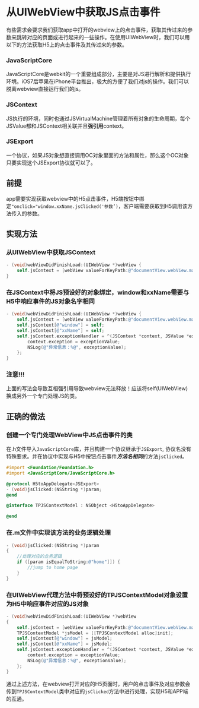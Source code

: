 # 从UIWebView中获取JS点击事件
有些需求会要求我们获取app中打开的webview上的点击事件，获取其传过来的参数来跳转对应的页面或进行起来的一些操作。在使用UIWebView时，我们可以用以下的方法获取H5上的点击事件及其传过来的参数。

### JavaScriptCore
JavaScriptCore是webkit的一个重要组成部分，主要是对JS进行解析和提供执行环境。iOS7后苹果在iPhone平台推出，极大的方便了我们对js的操作。我们可以脱离webview直接运行我们的js。

### JSContext
JS执行的环境，同时也通过JSVirtualMachine管理着所有对象的生命周期，每个JSValue都和JSContext相关联并且**强引用**context。

### JSExport
一个协议，如果JS对象想直接调用OC对象里面的方法和属性，那么这个OC对象只要实现这个JSExport协议就可以了。


## 前提
app需要实现获取webview中的H5点击事件，H5端按钮中绑定`"onclick="window.xxName.jsClicked('参数’)`，客户端需要获取到H5调用该方法传入的参数。

## 实现方法
### 从UIWebView中获取JSContext
```objective-c
- (void)webViewDidFinishLoad:(UIWebView *)webView {
    self.jsContext = [webView valueForKeyPath:@"documentView.webView.mainFrame.javaScriptContext"];
}
```

### 在JSContext中将JS预设好的对象绑定，window和xxName需要与H5中响应事件的JS对象名字相同
```objective-c
- (void)webViewDidFinishLoad:(UIWebView *)webView {
    self.jsContext = [webView valueForKeyPath:@"documentView.webView.mainFrame.javaScriptContext"];
    self.jsContext[@"window"] = self;
    self.jsContext[@"xxName"] = self;
    self.jsContext.exceptionHandler = ^(JSContext *context, JSValue *exceptionValue) {
        context.exception = exceptionValue;
        NSLog(@"异常信息：%@", exceptionValue);
    };
}
```

### 注意!!! 
上面的写法会导致互相强引用导致webview无法释放！应该将self(UIWebView)换成另外一个专门处理JS的类。

## 正确的做法
### 创建一个专门处理WebView中JS点击事件的类
在.h文件导入`JavaScriptCore`库，并且构建一个协议继承于`JSExport`, 协议名没有特殊要求。并在协议中实现与H5中按钮点击事件***方法名相同***的方法`jsClicked`。
```objective-c
#import <Foundation/Foundation.h>
#import <JavaScriptCore/JavaScriptCore.h>

@protocol H5toAppDelegate<JSExport>
- (void)jsClicked:(NSString *)param;
@end

@interface TPJSContextModel : NSObject <H5toAppDelegate>

@end
```
### 在.m文件中实现该方法的业务逻辑处理 
```objective-c
- (void)jsClicked:(NSString *)param
{
    //处理对应的业务逻辑
    if ([param isEqualToString:@"home"]]) {
        //jump to home page
    }
}
```

### 在UIWebView代理方法中将预设好的TPJSContextModel对象设置为H5中响应事件对应的JS对象
```objective-c
- (void)webViewDidFinishLoad:(UIWebView *)webView
{
    self.jsContext = [webView valueForKeyPath:@"documentView.webView.mainFrame.javaScriptContext"];
    TPJSContextModel *jsModel = [[TPJSContextModel alloc]init];
    self.jsContext[@"window"] = jsModel;
    self.jsContext[@"xxName"] = jsModel;
    self.jsContext.exceptionHandler = ^(JSContext *context, JSValue *exceptionValue) {
        context.exception = exceptionValue;
        NSLog(@"异常信息：%@", exceptionValue);
    };
}
```

通过上述方法，在webview打开对应的H5页面时，用户的点击事件及对应参数会传到`TPJSContextModel`类中对应的`jsClicked`方法中进行处理，实现H5和APP端的互通。
